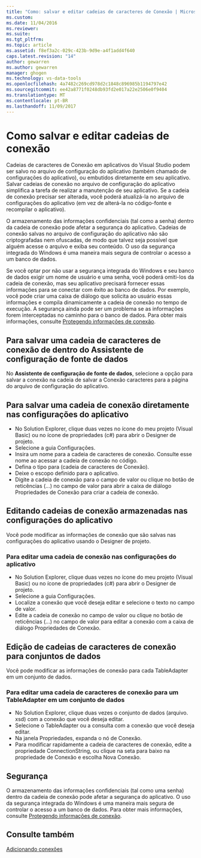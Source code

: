 ```yaml
---
title: "Como: salvar e editar cadeias de caracteres de Conexão | Microsoft Docs"
ms.custom: 
ms.date: 11/04/2016
ms.reviewer: 
ms.suite: 
ms.tgt_pltfrm: 
ms.topic: article
ms.assetid: f8ef3a2c-029c-423b-9d9e-a4f1add4f640
caps.latest.revision: "14"
author: gewarren
ms.author: gewarren
manager: ghogen
ms.technology: vs-data-tools
ms.openlocfilehash: 4a7482c269cd978d2c1848c896985b1194797e42
ms.sourcegitcommit: ee42a8771f0248db93fd2e017a22e2506e0f9404
ms.translationtype: MT
ms.contentlocale: pt-BR
ms.lasthandoff: 11/09/2017
---
```

# <a name="how-to-save-and-edit-connection-strings"></a>Como salvar e editar cadeias de conexão
Cadeias de caracteres de Conexão em aplicativos do Visual Studio podem ser salvo no arquivo de configuração do aplicativo (também chamado de configurações do aplicativo), ou embutidos diretamente em seu aplicativo. Salvar cadeias de conexão no arquivo de configuração do aplicativo simplifica a tarefa de realizar a manutenção de seu aplicativo. Se a cadeia de conexão precisar ser alterada, você poderá atualizá-la no arquivo de configurações do aplicativo (em vez de alterá-la no código-fonte e recompilar o aplicativo).

O armazenamento das informações confidenciais (tal como a senha) dentro da cadeia de conexão pode afetar a segurança do aplicativo. Cadeias de conexão salvas no arquivo de configuração do aplicativo não são criptografadas nem ofuscadas, de modo que talvez seja possível que alguém acesse o arquivo e exiba seu conteúdo. O uso da segurança integrada do Windows é uma maneira mais segura de controlar o acesso a um banco de dados.

Se você optar por não usar a segurança integrada do Windows e seu banco de dados exigir um nome de usuário e uma senha, você poderá omiti-los da cadeia de conexão, mas seu aplicativo precisará fornecer essas informações para se conectar com êxito ao banco de dados. Por exemplo, você pode criar uma caixa de diálogo que solicita ao usuário essas informações e compila dinamicamente a cadeia de conexão no tempo de execução. A segurança ainda pode ser um problema se as informações forem interceptadas no caminho para o banco de dados. Para obter mais informações, consulte [Protegendo informações de conexão](/dotnet/framework/data/adonet/protecting-connection-information).

## <a name="to-save-a-connection-string-from-within-the-data-source-configuration-wizard"></a>Para salvar uma cadeia de caracteres de conexão de dentro do Assistente de configuração de fonte de dados
No **Assistente de configuração de fonte de dados**, selecione a opção para salvar a conexão na cadeia de salvar a Conexão caracteres para a página do arquivo de configuração do aplicativo.

## <a name="to-save-a-connection-string-directly-into-application-settings"></a>Para salvar uma cadeia de conexão diretamente nas configurações do aplicativo
- No Solution Explorer, clique duas vezes no ícone do meu projeto (Visual Basic) ou no ícone de propriedades (c#) para abrir o Designer de projeto.
- Selecione a guia Configurações.
- Insira um nome para a cadeia de caracteres de conexão. Consulte esse nome ao acessar a cadeia de conexão no código.
- Defina o tipo para (cadeia de caracteres de Conexão).
- Deixe o escopo definido para o aplicativo.
- Digite a cadeia de conexão para o campo de valor ou clique no botão de reticências (...) no campo de valor para abrir a caixa de diálogo Propriedades de Conexão para criar a cadeia de conexão.  

## <a name="editing-connection-strings-stored-in-application-settings"></a>Editando cadeias de conexão armazenadas nas configurações do aplicativo
Você pode modificar as informações de conexão que são salvas nas configurações do aplicativo usando o Designer de projeto.  

### <a name="to-edit-a-connection-string-stored-in-application-settings"></a>Para editar uma cadeia de conexão nas configurações do aplicativo
- No Solution Explorer, clique duas vezes no ícone do meu projeto (Visual Basic) ou no ícone de propriedades (c#) para abrir o Designer de projeto.
- Selecione a guia Configurações.
- Localize a conexão que você deseja editar e selecione o texto no campo de valor.
- Edite a cadeia de conexão no campo de valor ou clique no botão de reticências (...) no campo de valor para editar a conexão com a caixa de diálogo Propriedades de Conexão.  

## <a name="editing-connection-strings-for-datasets"></a>Edição de cadeias de caracteres de conexão para conjuntos de dados
Você pode modificar as informações de conexão para cada TableAdapter em um conjunto de dados.  

### <a name="to-edit-a-connection-string-for-a-tableadapter-in-a-dataset"></a>Para editar uma cadeia de caracteres de conexão para um TableAdapter em um conjunto de dados
- No Solution Explorer, clique duas vezes o conjunto de dados (arquivo. xsd) com a conexão que você deseja editar.
- Selecione o TableAdapter ou a consulta com a conexão que você deseja editar.
- Na janela Propriedades, expanda o nó de Conexão.
- Para modificar rapidamente a cadeia de caracteres de conexão, edite a propriedade ConnectionString, ou clique na seta para baixo na propriedade de Conexão e escolha Nova Conexão.

## <a name="security"></a>Segurança
O armazenamento das informações confidenciais (tal como uma senha) dentro da cadeia de conexão pode afetar a segurança do aplicativo. O uso da segurança integrada do Windows é uma maneira mais segura de controlar o acesso a um banco de dados.
Para obter mais informações, consulte [Protegendo informações de conexão](/dotnet/framework/data/adonet/protecting-connection-information).
  
## <a name="see-also"></a>Consulte também
[Adicionando conexões](../data-tools/add-new-connections.md)